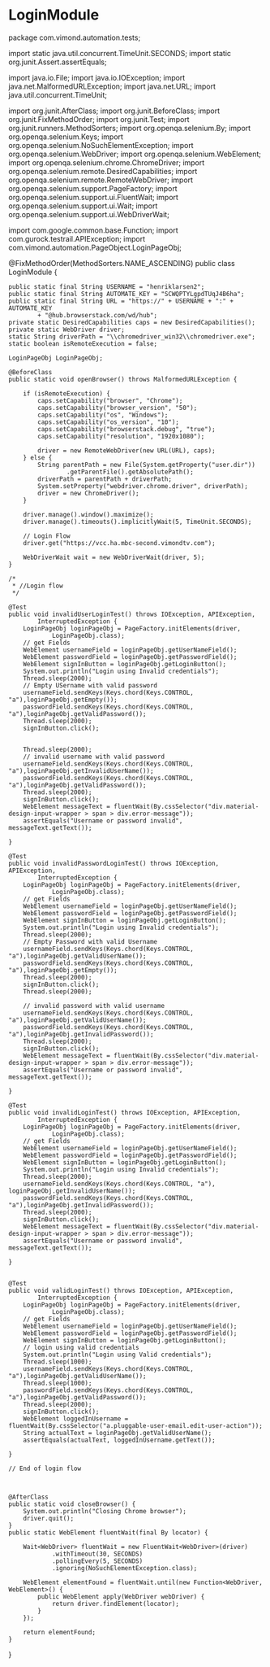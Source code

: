 # LoginModule

package com.vimond.automation.tests;

import static java.util.concurrent.TimeUnit.SECONDS;
import static org.junit.Assert.assertEquals;

import java.io.File;
import java.io.IOException;
import java.net.MalformedURLException;
import java.net.URL;
import java.util.concurrent.TimeUnit;

import org.junit.AfterClass;
import org.junit.BeforeClass;
import org.junit.FixMethodOrder;
import org.junit.Test;
import org.junit.runners.MethodSorters;
import org.openqa.selenium.By;
import org.openqa.selenium.Keys;
import org.openqa.selenium.NoSuchElementException;
import org.openqa.selenium.WebDriver;
import org.openqa.selenium.WebElement;
import org.openqa.selenium.chrome.ChromeDriver;
import org.openqa.selenium.remote.DesiredCapabilities;
import org.openqa.selenium.remote.RemoteWebDriver;
import org.openqa.selenium.support.PageFactory;
import org.openqa.selenium.support.ui.FluentWait;
import org.openqa.selenium.support.ui.Wait;
import org.openqa.selenium.support.ui.WebDriverWait;

import com.google.common.base.Function;
import com.gurock.testrail.APIException;
import com.vimond.automation.PageObject.LoginPageObj;

@FixMethodOrder(MethodSorters.NAME_ASCENDING)
public class LoginModule {

	public static final String USERNAME = "henriklarsen2";
	public static final String AUTOMATE_KEY = "SCWQPTYLgpdTUqJ4B6ha";
	public static final String URL = "https://" + USERNAME + ":" + AUTOMATE_KEY
			+ "@hub.browserstack.com/wd/hub";
	private static DesiredCapabilities caps = new DesiredCapabilities();
	private static WebDriver driver;
	static String driverPath = "\\chromedriver_win32\\chromedriver.exe";
	static boolean isRemoteExecution = false;

	LoginPageObj LoginPageObj;

	@BeforeClass
	public static void openBrowser() throws MalformedURLException {

		if (isRemoteExecution) {
			caps.setCapability("browser", "Chrome");
			caps.setCapability("browser_version", "50");
			caps.setCapability("os", "Windows");
			caps.setCapability("os_version", "10");
			caps.setCapability("browserstack.debug", "true");
			caps.setCapability("resolution", "1920x1080");

			driver = new RemoteWebDriver(new URL(URL), caps);
		} else {
			String parentPath = new File(System.getProperty("user.dir"))
					.getParentFile().getAbsolutePath();
			driverPath = parentPath + driverPath;
			System.setProperty("webdriver.chrome.driver", driverPath);
			driver = new ChromeDriver();
		}

		driver.manage().window().maximize();
		driver.manage().timeouts().implicitlyWait(5, TimeUnit.SECONDS);

		// Login Flow
		driver.get("https://vcc.ha.mbc-second.vimondtv.com");

		WebDriverWait wait = new WebDriverWait(driver, 5);
	}

	/*
	 * //Login flow
	 */
	
	@Test
	public void invalidUserLoginTest() throws IOException, APIException,
			InterruptedException {
		LoginPageObj loginPageObj = PageFactory.initElements(driver,
				LoginPageObj.class);
		// get Fields
		WebElement usernameField = loginPageObj.getUserNameField();
		WebElement passwordField = loginPageObj.getPasswordField();
		WebElement signInButton = loginPageObj.getLoginButton();
		System.out.println("Login using Invalid credentials");
		Thread.sleep(2000);
		// Empty USername with valid password
		usernameField.sendKeys(Keys.chord(Keys.CONTROL, "a"),loginPageObj.getEmpty());
		passwordField.sendKeys(Keys.chord(Keys.CONTROL, "a"),loginPageObj.getValidPassword());
		Thread.sleep(2000);
		signInButton.click();
		
		
		Thread.sleep(2000);
        // invalid username with valid password
        usernameField.sendKeys(Keys.chord(Keys.CONTROL, "a"),loginPageObj.getInvalidUserName());
		passwordField.sendKeys(Keys.chord(Keys.CONTROL, "a"),loginPageObj.getValidPassword());
		Thread.sleep(2000);
		signInButton.click();
		WebElement messageText = fluentWait(By.cssSelector("div.material-design-input-wrapper > span > div.error-message"));
        assertEquals("Username or password invalid", messageText.getText());
		
	}
	
	@Test
	public void invalidPasswordLoginTest() throws IOException, APIException,
			InterruptedException {
		LoginPageObj loginPageObj = PageFactory.initElements(driver,
				LoginPageObj.class);
		// get Fields
		WebElement usernameField = loginPageObj.getUserNameField();
		WebElement passwordField = loginPageObj.getPasswordField();
		WebElement signInButton = loginPageObj.getLoginButton();
		System.out.println("Login using Invalid credentials");
		Thread.sleep(2000);
		// Empty Password with valid Username
		usernameField.sendKeys(Keys.chord(Keys.CONTROL, "a"),loginPageObj.getValidUserName());
		passwordField.sendKeys(Keys.chord(Keys.CONTROL, "a"),loginPageObj.getEmpty());
		Thread.sleep(2000);
		signInButton.click();
		Thread.sleep(2000);
       
        // invalid password with valid username
        usernameField.sendKeys(Keys.chord(Keys.CONTROL, "a"),loginPageObj.getValidUserName());
		passwordField.sendKeys(Keys.chord(Keys.CONTROL, "a"),loginPageObj.getInvalidPassword());
		Thread.sleep(2000);
		signInButton.click();
		WebElement messageText = fluentWait(By.cssSelector("div.material-design-input-wrapper > span > div.error-message"));
        assertEquals("Username or password invalid", messageText.getText());
        
	}
	
	@Test
	public void invalidLoginTest() throws IOException, APIException,
			InterruptedException {
		LoginPageObj loginPageObj = PageFactory.initElements(driver,
				LoginPageObj.class);
		// get Fields
		WebElement usernameField = loginPageObj.getUserNameField();
		WebElement passwordField = loginPageObj.getPasswordField();
		WebElement signInButton = loginPageObj.getLoginButton();
		System.out.println("Login using Invalid credentials");
		Thread.sleep(2000);
		usernameField.sendKeys(Keys.chord(Keys.CONTROL, "a"), loginPageObj.getInvalidUserName());
		passwordField.sendKeys(Keys.chord(Keys.CONTROL, "a"),loginPageObj.getInvalidPassword());
		Thread.sleep(2000);
		signInButton.click();
		WebElement messageText = fluentWait(By.cssSelector("div.material-design-input-wrapper > span > div.error-message"));
        assertEquals("Username or password invalid", messageText.getText());
		
	}
	
	
	@Test
	public void validLoginTest() throws IOException, APIException,
			InterruptedException {
		LoginPageObj loginPageObj = PageFactory.initElements(driver,
				LoginPageObj.class);
		// get Fields
		WebElement usernameField = loginPageObj.getUserNameField();
		WebElement passwordField = loginPageObj.getPasswordField();
		WebElement signInButton = loginPageObj.getLoginButton();
		// login using valid credentials
		System.out.println("Login using Valid credentials");
		Thread.sleep(1000);
		usernameField.sendKeys(Keys.chord(Keys.CONTROL, "a"),loginPageObj.getValidUserName());
		Thread.sleep(1000);
		passwordField.sendKeys(Keys.chord(Keys.CONTROL, "a"),loginPageObj.getValidPassword());
		Thread.sleep(2000);
		signInButton.click();
		WebElement loggedInUsername = fluentWait(By.cssSelector("a.pluggable-user-email.edit-user-action"));
		String actualText = loginPageObj.getValidUserName();
        assertEquals(actualText, loggedInUsername.getText());

	}

	// End of login flow
	
	

	@AfterClass
	public static void closeBrowser() {
		System.out.println("Closing Chrome browser");
		driver.quit();
	}
	public static WebElement fluentWait(final By locator) {

        Wait<WebDriver> fluentWait = new FluentWait<WebDriver>(driver)
                .withTimeout(30, SECONDS)
                .pollingEvery(5, SECONDS)
                .ignoring(NoSuchElementException.class);

        WebElement elementFound = fluentWait.until(new Function<WebDriver, WebElement>() {
            public WebElement apply(WebDriver webDriver) {
                return driver.findElement(locator);
            }
        });

        return elementFound;
    }

}
